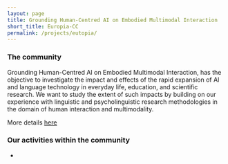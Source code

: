 ```yaml
---
layout: page
title: Grounding Human-Centred AI on Embodied Multimodal Interaction
short_title: Europia-CC
permalink: /projects/eutopia/
---
```


### The community

Grounding Human-Centred AI on Embodied Multimodal Interaction, has the objective to investigate the impact and effects of the rapid expansion of AI and language technology in everyday life, education, and scientific research. We want to study the extent of such impacts by building on our experience with linguistic and psycholinguistic research methodologies in the domain of human interaction and multimodality.

More details [here](https://eutopia-university.eu/english-version/integrated-connected-communities/grounding-human-centred-ai-on-embodied-multimodal-interaction)

### Our activities within the community

  - 

